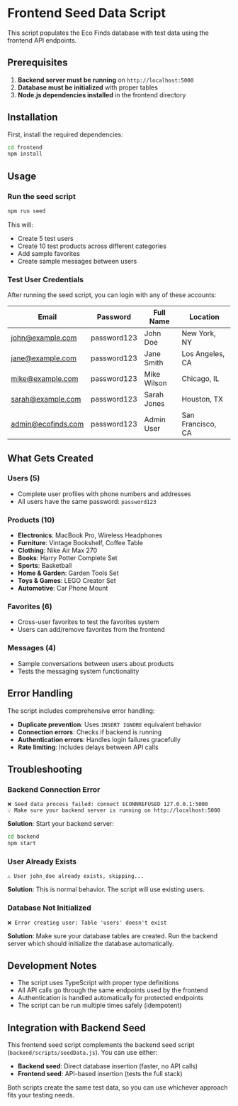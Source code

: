 # Frontend Seed Data Script

This script populates the Eco Finds database with test data using the frontend API endpoints.

## Prerequisites

1. **Backend server must be running** on `http://localhost:5000`
2. **Database must be initialized** with proper tables
3. **Node.js dependencies installed** in the frontend directory

## Installation

First, install the required dependencies:

```bash
cd frontend
npm install
```

## Usage

### Run the seed script

```bash
npm run seed
```

This will:
- Create 5 test users
- Create 10 test products across different categories
- Add sample favorites
- Create sample messages between users

### Test User Credentials

After running the seed script, you can login with any of these accounts:

| Email | Password | Full Name | Location |
|-------|----------|-----------|----------|
| john@example.com | password123 | John Doe | New York, NY |
| jane@example.com | password123 | Jane Smith | Los Angeles, CA |
| mike@example.com | password123 | Mike Wilson | Chicago, IL |
| sarah@example.com | password123 | Sarah Jones | Houston, TX |
| admin@ecofinds.com | password123 | Admin User | San Francisco, CA |

## What Gets Created

### Users (5)
- Complete user profiles with phone numbers and addresses
- All users have the same password: `password123`

### Products (10)
- **Electronics**: MacBook Pro, Wireless Headphones
- **Furniture**: Vintage Bookshelf, Coffee Table
- **Clothing**: Nike Air Max 270
- **Books**: Harry Potter Complete Set
- **Sports**: Basketball
- **Home & Garden**: Garden Tools Set
- **Toys & Games**: LEGO Creator Set
- **Automotive**: Car Phone Mount

### Favorites (6)
- Cross-user favorites to test the favorites system
- Users can add/remove favorites from the frontend

### Messages (4)
- Sample conversations between users about products
- Tests the messaging system functionality

## Error Handling

The script includes comprehensive error handling:
- **Duplicate prevention**: Uses `INSERT IGNORE` equivalent behavior
- **Connection errors**: Checks if backend is running
- **Authentication errors**: Handles login failures gracefully
- **Rate limiting**: Includes delays between API calls

## Troubleshooting

### Backend Connection Error
```
❌ Seed data process failed: connect ECONNREFUSED 127.0.0.1:5000
💡 Make sure your backend server is running on http://localhost:5000
```

**Solution**: Start your backend server:
```bash
cd backend
npm start
```

### User Already Exists
```
⚠️ User john_doe already exists, skipping...
```

**Solution**: This is normal behavior. The script will use existing users.

### Database Not Initialized
```
❌ Error creating user: Table 'users' doesn't exist
```

**Solution**: Make sure your database tables are created. Run the backend server which should initialize the database automatically.

## Development Notes

- The script uses TypeScript with proper type definitions
- All API calls go through the same endpoints used by the frontend
- Authentication is handled automatically for protected endpoints
- The script can be run multiple times safely (idempotent)

## Integration with Backend Seed

This frontend seed script complements the backend seed script (`backend/scripts/seedData.js`). You can use either:

- **Backend seed**: Direct database insertion (faster, no API calls)
- **Frontend seed**: API-based insertion (tests the full stack)

Both scripts create the same test data, so you can use whichever approach fits your testing needs.
